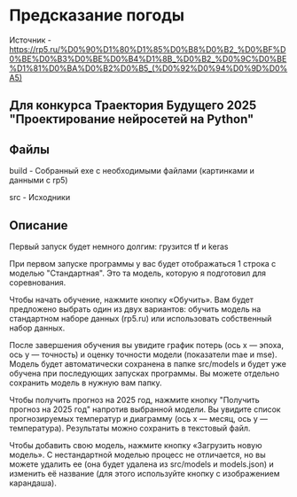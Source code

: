 # Предсказание погоды

Источник - https://rp5.ru/%D0%90%D1%80%D1%85%D0%B8%D0%B2_%D0%BF%D0%BE%D0%B3%D0%BE%D0%B4%D1%8B_%D0%B2_%D0%9C%D0%BE%D1%81%D0%BA%D0%B2%D0%B5_(%D0%92%D0%94%D0%9D%D0%A5)

## Для конкурса Траектория Будущего 2025 "Проектирование нейросетей на Python"

## Файлы

build - Собранный exe с необходимыми файлами (картинками и данными с rp5)

src - Исходники

## Описание

Первый запуск будет немного долгим: грузится tf и keras

При первом запуске программы у вас будет отображаться 1 строка с моделью "Стандартная". Это та модель, которую я подготовил для соревнования.

Чтобы начать обучение, нажмите кнопку «Обучить». Вам будет предложено выбрать один из двух вариантов: обучить модель на стандартном наборе данных (rp5.ru) или использовать собственный набор данных.

После завершения обучения вы увидите график потерь (ось x — эпоха, ось y — точность) и оценку точности модели (показатели mae и mse). Модель будет автоматически сохранена в папке src/models и будет уже обучена при последующих запусках программы. Вы можете отдельно сохранить модель в нужную вам папку.

Чтобы получить прогноз на 2025 год, нажмите кнопку "Получить прогноз на 2025 год" напротив выбранной модели. Вы увидите список прогнозируемых температур и диаграмму (ось x — месяц, ось y — температура). Результаты можно сохранить в текстовый файл.

Чтобы добавить свою модель, нажмите кнопку «Загрузить новую модель». С нестандартной моделью процесс не отличается, но вы можете удалить ее (она будет удалена из src/models и models.json) и изменить её название (для этого используйте кнопку с изображением карандаша).